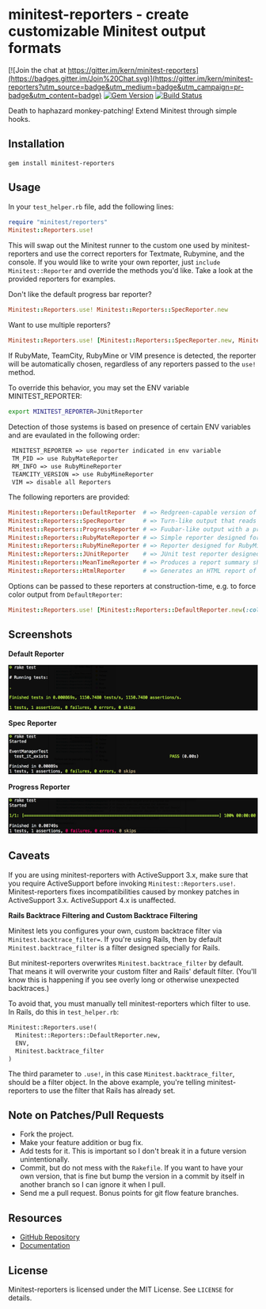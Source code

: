 [gem]: https://rubygems.org/gems/minitest-reporters
[travis]: https://travis-ci.org/kern/minitest-reporters

# minitest-reporters - create customizable Minitest output formats

[![Join the chat at https://gitter.im/kern/minitest-reporters](https://badges.gitter.im/Join%20Chat.svg)](https://gitter.im/kern/minitest-reporters?utm_source=badge&utm_medium=badge&utm_campaign=pr-badge&utm_content=badge)
[![Gem Version](https://badge.fury.io/rb/minitest-reporters.svg)][gem]
[![Build Status](https://secure.travis-ci.org/kern/minitest-reporters.png)][travis]

Death to haphazard monkey-patching! Extend Minitest through simple hooks.

## Installation ##

    gem install minitest-reporters

## Usage ##

In your `test_helper.rb` file, add the following lines:

```ruby
require "minitest/reporters"
Minitest::Reporters.use!
```

This will swap out the Minitest runner to the custom one used by minitest-reporters and use the correct reporters for Textmate, Rubymine, and the console. If you would like to write your own reporter, just `include Minitest::Reporter` and override the methods you'd like. Take a look at the provided reporters for examples.

Don't like the default progress bar reporter?

```ruby
Minitest::Reporters.use! Minitest::Reporters::SpecReporter.new
```

Want to use multiple reporters?

```ruby
Minitest::Reporters.use! [Minitest::Reporters::SpecReporter.new, Minitest::Reporters::JUnitReporter.new]
```

If RubyMate, TeamCity, RubyMine or VIM presence is detected, the reporter will be automatically chosen,
regardless of any reporters passed to the `use!` method.

To override this behavior, you may set the ENV variable MINITEST_REPORTER:

```sh
export MINITEST_REPORTER=JUnitReporter
```

Detection of those systems is based on presence of certain ENV variables and are evaulated in the following order:

```
 MINITEST_REPORTER => use reporter indicated in env variable
 TM_PID => use RubyMateReporter
 RM_INFO => use RubyMineReporter
 TEAMCITY_VERSION => use RubyMineReporter
 VIM => disable all Reporters
```

The following reporters are provided:

```ruby
Minitest::Reporters::DefaultReporter  # => Redgreen-capable version of standard Minitest reporter
Minitest::Reporters::SpecReporter     # => Turn-like output that reads like a spec
Minitest::Reporters::ProgressReporter # => Fuubar-like output with a progress bar
Minitest::Reporters::RubyMateReporter # => Simple reporter designed for RubyMate
Minitest::Reporters::RubyMineReporter # => Reporter designed for RubyMine IDE and TeamCity CI server
Minitest::Reporters::JUnitReporter    # => JUnit test reporter designed for JetBrains TeamCity
Minitest::Reporters::MeanTimeReporter # => Produces a report summary showing the slowest running tests
Minitest::Reporters::HtmlReporter     # => Generates an HTML report of the test results
```

Options can be passed to these reporters at construction-time, e.g. to force
color output from `DefaultReporter`:

```ruby
Minitest::Reporters.use! [Minitest::Reporters::DefaultReporter.new(:color => true)]
```

## Screenshots ##

**Default Reporter**

![Default Reporter](./assets/default-reporter.png?raw=true)

**Spec Reporter**

![Spec Reporter](./assets/spec-reporter.png?raw=true)

**Progress Reporter**

![Progress Reporter](./assets/progress-reporter.png?raw=true)

## Caveats ##

If you are using minitest-reporters with ActiveSupport 3.x, make sure that you require ActiveSupport before invoking `Minitest::Reporters.use!`. Minitest-reporters fixes incompatibilities caused by monkey patches in ActiveSupport 3.x. ActiveSupport 4.x is unaffected.

**Rails Backtrace Filtering and Custom Backtrace Filtering**

Minitest lets you configures your own, custom backtrace filter via
`Minitest.backtrace_filter=`. If you're using Rails, then by default
`Minitest.backtrace_filter` is a filter designed specially for Rails.

But minitest-reporters overwrites `Minitest.backtrace_filter` by default. That means it
will overwrite your custom filter and Rails' default filter. (You'll know this is
happening if you see overly long or otherwise unexpected backtraces.)

To avoid that, you must manually tell minitest-reporters which filter to use. In Rails,
do this in `test_helper.rb`:

    Minitest::Reporters.use!(
      Minitest::Reporters::DefaultReporter.new,
      ENV,
      Minitest.backtrace_filter
    )

The third parameter to `.use!`, in this case `Minitest.backtrace_filter`, should be a
filter object. In the above example, you're telling minitest-reporters to use the filter
that Rails has already set.

## Note on Patches/Pull Requests ##

* Fork the project.
* Make your feature addition or bug fix.
* Add tests for it. This is important so I don't break it in a future version unintentionally.
* Commit, but do not mess with the `Rakefile`. If you want to have your own version, that is fine but bump the version in a commit by itself in another branch so I can ignore it when I pull.
* Send me a pull request. Bonus points for git flow feature branches.

## Resources ##

* [GitHub Repository](https://github.com/CapnKernul/minitest-reporters)
* [Documentation](http://www.rubydoc.info/github/kern/minitest-reporters/master)

## License ##

Minitest-reporters is licensed under the MIT License. See `LICENSE` for details.
